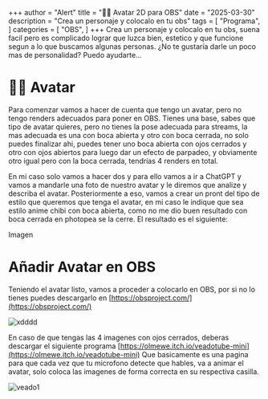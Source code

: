 +++
author = "Alert"
title = "👨‍🦰 Avatar 2D para OBS"
date = "2025-03-30"
description = "Crea un personaje y colocalo en tu obs"
tags = [
    "Programa",
]
categories = [
    "OBS",
]
+++
Crea un personaje y colocalo en tu obs, suena facil pero es complicado lograr que luzca bien, estetico y que funcione segun a lo que buscamos algunas personas. ¿No te gustaría darle un poco mas de personalidad? Puedo ayudarte... 
<!--more-->

# 🦸‍♂️ Avatar

Para comenzar vamos a hacer de cuenta que tengo un avatar, pero no tengo renders adecuados para poner en OBS. Tienes una base, sabes que tipo de avatar quieres, pero no tienes la pose adecuada para streams, la mas adecuada es una con boca abierta y otro con boca cerrada, no solo puedes finalizar ahi, puedes tener uno boca abierta con ojos cerrados y otro con ojos abiertos para luego dar un efecto de parpadeo, y obviamente otro igual pero con la boca cerrada, tendrías 4 renders en total.

En mi caso solo vamos a hacer dos y para ello vamos a ir a ChatGPT y vamos a mandarle una foto de nuestro avatar y le diremos que analize y describa el avatar.
Posteriormente a eso, vamos a crear un pront del tipo de estilo que queremos que tenga el avatar, en mi caso le indique que sea estilo anime chibi con boca abierta, como no me dio buen resultado con boca cerrada en photopea se la cerre. El resultado es el siguiente: 

Imagen

# Añadir Avatar en OBS

Teniendo el avatar listo, vamos a proceder a colocarlo en OBS, por si no lo tienes puedes descargarlo en [https://obsproject.com/](https://obsproject.com/) 

![xdddd](https://obsproject.com/assets/images/features-new/hero.png)

En caso de que tengas las 4 imagenes con ojos cerrados, deberas descargar el siguiente programa [https://olmewe.itch.io/veadotube-mini](https://olmewe.itch.io/veadotube-mini) Que basicamente es una pagina para que cada vez que tu microfono detecte que hables, va a animar el avatar, solo coloca las imagenes de forma correcta en su respectiva casilla.

![veado1](https://img.itch.zone/aW1nLzIxMzg2NzkwLnBuZw==/original/ZZvQQC.png)

